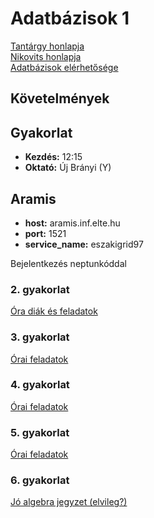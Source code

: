 # Adatbázisok 1

[Tantárgy honlapja](http://medusa.inf.elte.hu)  
[Nikovits honlapja](http://people.inf.elte.hu/nikovits/)  
[Adatbázisok elérhetősége](http://people.inf.elte.hu/nikovits/adatbazis_eleres.txt)

## Követelmények

## Gyakorlat

* **Kezdés:** 12:15
* **Oktató:** Új Brányi (Y)

## Aramis

* **host:** aramis.inf.elte.hu
* **port:** 1521
* **service_name:** eszakigrid97

Bejelentkezés neptunkóddal

### 2. gyakorlat

[Óra diák és feladatok](http://people.inf.elte.hu/nikovits/AB1/)

### 3. gyakorlat

[Órai feladatok](http://people.inf.elte.hu/vopraai/adatb17/feladat2.txt)

### 4. gyakorlat

[Órai feladatok](http://people.inf.elte.hu/vopraai/adatb17/3.ora/feladat.txt)

### 5. gyakorlat

[Órai feladatok](http://people.inf.elte.hu/vopraai/adatb17/5.ora/feladat.txt)

### 6. gyakorlat

[Jó algebra jegyzet (elvileg?)](https://immanuel60.hu/adatbazisok-jegyzet-elte/)  

